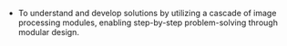 - To understand and develop solutions by utilizing a cascade of image processing modules, enabling step-by-step problem-solving through modular design.
